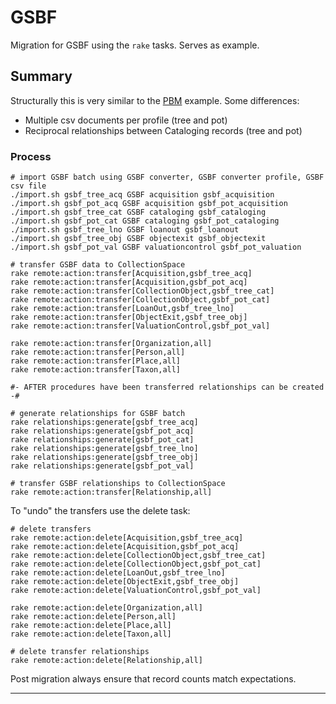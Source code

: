 # GSBF

Migration for GSBF using the `rake` tasks. Serves as example.

## Summary

Structurally this is very similar to the [PBM](#) example. Some differences:

- Multiple csv documents per profile (tree and pot)
- Reciprocal relationships between Cataloging records (tree and pot)

### Process

```
# import GSBF batch using GSBF converter, GSBF converter profile, GSBF csv file
./import.sh gsbf_tree_acq GSBF acquisition gsbf_acquisition
./import.sh gsbf_pot_acq GSBF acquisition gsbf_pot_acquisition
./import.sh gsbf_tree_cat GSBF cataloging gsbf_cataloging
./import.sh gsbf_pot_cat GSBF cataloging gsbf_pot_cataloging
./import.sh gsbf_tree_lno GSBF loanout gsbf_loanout
./import.sh gsbf_tree_obj GSBF objectexit gsbf_objectexit
./import.sh gsbf_pot_val GSBF valuationcontrol gsbf_pot_valuation

# transfer GSBF data to CollectionSpace
rake remote:action:transfer[Acquisition,gsbf_tree_acq]
rake remote:action:transfer[Acquisition,gsbf_pot_acq]
rake remote:action:transfer[CollectionObject,gsbf_tree_cat]
rake remote:action:transfer[CollectionObject,gsbf_pot_cat]
rake remote:action:transfer[LoanOut,gsbf_tree_lno]
rake remote:action:transfer[ObjectExit,gsbf_tree_obj]
rake remote:action:transfer[ValuationControl,gsbf_pot_val]

rake remote:action:transfer[Organization,all]
rake remote:action:transfer[Person,all]
rake remote:action:transfer[Place,all]
rake remote:action:transfer[Taxon,all]

#- AFTER procedures have been transferred relationships can be created -#

# generate relationships for GSBF batch
rake relationships:generate[gsbf_tree_acq]
rake relationships:generate[gsbf_pot_acq]
rake relationships:generate[gsbf_pot_cat]
rake relationships:generate[gsbf_tree_lno]
rake relationships:generate[gsbf_tree_obj]
rake relationships:generate[gsbf_pot_val]

# transfer GSBF relationships to CollectionSpace
rake remote:action:transfer[Relationship,all]
```

To "undo" the transfers use the delete task:

```
# delete transfers
rake remote:action:delete[Acquisition,gsbf_tree_acq]
rake remote:action:delete[Acquisition,gsbf_pot_acq]
rake remote:action:delete[CollectionObject,gsbf_tree_cat]
rake remote:action:delete[CollectionObject,gsbf_pot_cat]
rake remote:action:delete[LoanOut,gsbf_tree_lno]
rake remote:action:delete[ObjectExit,gsbf_tree_obj]
rake remote:action:delete[ValuationControl,gsbf_pot_val]

rake remote:action:delete[Organization,all]
rake remote:action:delete[Person,all]
rake remote:action:delete[Place,all]
rake remote:action:delete[Taxon,all]

# delete transfer relationships
rake remote:action:delete[Relationship,all]
```

Post migration always ensure that record counts match expectations.

---
